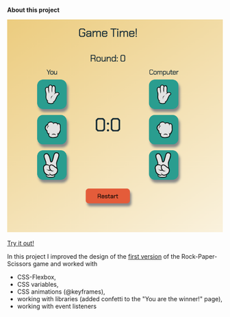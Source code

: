 **About this project**

![project image](./src/assets/project-image.png)

[Try it out!](https://susi189.github.io/rps-game/src/)

In this project I improved the design of the [first version](https://github.com/susi189/rock-paper-scissors) of the Rock-Paper-Scissors game and worked with

- CSS-Flexbox,
- CSS variables,
- CSS animations (@keyframes),
- working with libraries (added confetti to the "You are the winner!" page),
- working with event listeners
